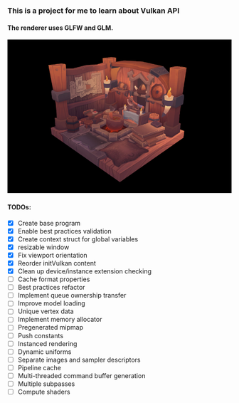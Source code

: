 ### This is a project for me to learn about Vulkan API
#### The renderer uses GLFW and GLM.
![Preview](/preview-viking-room.png)
#### TODOs:
- [x] Create base program
- [x] Enable best practices validation
- [x] Create context struct for global variables
- [x] resizable window
- [x] Fix viewport orientation
- [x] Reorder initVulkan content 
- [x] Clean up device/instance extension checking
- [ ] Cache format properties
- [ ] Best practices refactor
- [ ] Implement queue ownership transfer
- [ ] Improve model loading
- [ ] Unique vertex data
- [ ] Implement memory allocator
- [ ] Pregenerated mipmap
- [ ] Push constants
- [ ] Instanced rendering
- [ ] Dynamic uniforms
- [ ] Separate images and sampler descriptors
- [ ] Pipeline cache
- [ ] Multi-threaded command buffer generation
- [ ] Multiple subpasses
- [ ] Compute shaders